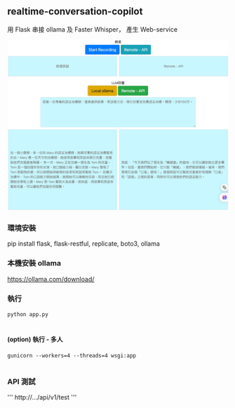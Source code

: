 ## realtime-conversation-copilot
用 Flask 串接 ollama 及 Faster Whisper， 產生 Web-service

![image](https://github.com/newsiquare/realtime-conversation-copilot/blob/main/introduction.jpg)

### 環境安裝
pip install flask, flask-restful, replicate, boto3, ollama
  
  
### 本機安裝 ollama
https://ollama.com/download/


### 執行
```
python app.py
```
#
#### (option) 執行 - 多人
```
gunicorn --workers=4 --threads=4 wsgi:app
```
#

### API 測試
'''
http://.../api/v1/test
'''
